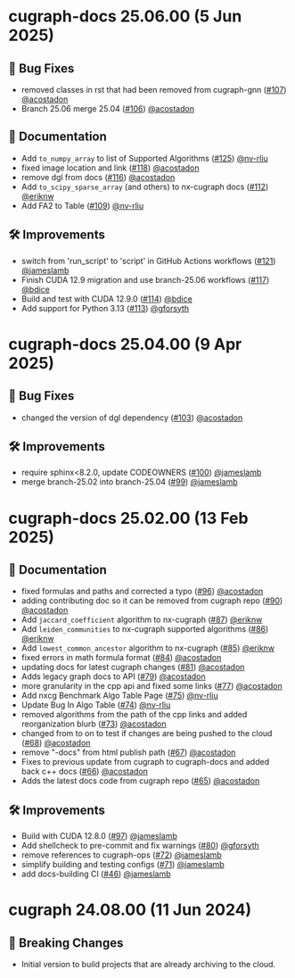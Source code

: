# cugraph-docs 25.06.00 (5 Jun 2025)

## 🐛 Bug Fixes

- removed classes in rst that had been removed from cugraph-gnn ([#107](https://github.com/rapidsai/cugraph-docs/pull/107)) [@acostadon](https://github.com/acostadon)
- Branch 25.06 merge 25.04 ([#106](https://github.com/rapidsai/cugraph-docs/pull/106)) [@acostadon](https://github.com/acostadon)

## 📖 Documentation

- Add `to_numpy_array` to list of Supported Algorithms ([#125](https://github.com/rapidsai/cugraph-docs/pull/125)) [@nv-rliu](https://github.com/nv-rliu)
- fixed image location and link ([#118](https://github.com/rapidsai/cugraph-docs/pull/118)) [@acostadon](https://github.com/acostadon)
- remove dgl from docs ([#116](https://github.com/rapidsai/cugraph-docs/pull/116)) [@acostadon](https://github.com/acostadon)
- Add `to_scipy_sparse_array` (and others) to nx-cugraph docs ([#112](https://github.com/rapidsai/cugraph-docs/pull/112)) [@eriknw](https://github.com/eriknw)
- Add FA2 to Table ([#109](https://github.com/rapidsai/cugraph-docs/pull/109)) [@nv-rliu](https://github.com/nv-rliu)

## 🛠️ Improvements

- switch from &#39;run_script&#39; to &#39;script&#39; in GitHub Actions workflows ([#121](https://github.com/rapidsai/cugraph-docs/pull/121)) [@jameslamb](https://github.com/jameslamb)
- Finish CUDA 12.9 migration and use branch-25.06 workflows ([#117](https://github.com/rapidsai/cugraph-docs/pull/117)) [@bdice](https://github.com/bdice)
- Build and test with CUDA 12.9.0 ([#114](https://github.com/rapidsai/cugraph-docs/pull/114)) [@bdice](https://github.com/bdice)
- Add support for Python 3.13 ([#113](https://github.com/rapidsai/cugraph-docs/pull/113)) [@gforsyth](https://github.com/gforsyth)

# cugraph-docs 25.04.00 (9 Apr 2025)

## 🐛 Bug Fixes

- changed the version of dgl dependency ([#103](https://github.com/rapidsai/cugraph-docs/pull/103)) [@acostadon](https://github.com/acostadon)

## 🛠️ Improvements

- require sphinx&lt;8.2.0, update CODEOWNERS ([#100](https://github.com/rapidsai/cugraph-docs/pull/100)) [@jameslamb](https://github.com/jameslamb)
- merge branch-25.02 into branch-25.04 ([#99](https://github.com/rapidsai/cugraph-docs/pull/99)) [@jameslamb](https://github.com/jameslamb)

# cugraph-docs 25.02.00 (13 Feb 2025)

## 📖 Documentation

- fixed formulas and paths and corrected a typo ([#96](https://github.com/rapidsai/cugraph-docs/pull/96)) [@acostadon](https://github.com/acostadon)
- adding contributing doc so it can be removed from cugraph repo ([#90](https://github.com/rapidsai/cugraph-docs/pull/90)) [@acostadon](https://github.com/acostadon)
- Add `jaccard_coefficient` algorithm to nx-cugraph ([#87](https://github.com/rapidsai/cugraph-docs/pull/87)) [@eriknw](https://github.com/eriknw)
- Add `leiden_communities` to nx-cugraph supported algorithms ([#86](https://github.com/rapidsai/cugraph-docs/pull/86)) [@eriknw](https://github.com/eriknw)
- Add `lowest_common_ancestor` algorithm to nx-cugraph ([#85](https://github.com/rapidsai/cugraph-docs/pull/85)) [@eriknw](https://github.com/eriknw)
- fixed errors in math formula format ([#84](https://github.com/rapidsai/cugraph-docs/pull/84)) [@acostadon](https://github.com/acostadon)
- updating docs for latest cugraph changes ([#81](https://github.com/rapidsai/cugraph-docs/pull/81)) [@acostadon](https://github.com/acostadon)
- Adds legacy graph docs to API ([#79](https://github.com/rapidsai/cugraph-docs/pull/79)) [@acostadon](https://github.com/acostadon)
- more granularity in the cpp api and fixed some links ([#77](https://github.com/rapidsai/cugraph-docs/pull/77)) [@acostadon](https://github.com/acostadon)
- Add nxcg Benchmark Algo Table Page ([#75](https://github.com/rapidsai/cugraph-docs/pull/75)) [@nv-rliu](https://github.com/nv-rliu)
- Update Bug In Algo Table ([#74](https://github.com/rapidsai/cugraph-docs/pull/74)) [@nv-rliu](https://github.com/nv-rliu)
- removed algorithms from the path of the cpp links and added reorganization blurb ([#73](https://github.com/rapidsai/cugraph-docs/pull/73)) [@acostadon](https://github.com/acostadon)
- changed from to on to test if changes are being pushed to the cloud ([#68](https://github.com/rapidsai/cugraph-docs/pull/68)) [@acostadon](https://github.com/acostadon)
- remove &quot;-docs&quot; from html publish path ([#67](https://github.com/rapidsai/cugraph-docs/pull/67)) [@acostadon](https://github.com/acostadon)
- Fixes to previous update from cugraph to cugraph-docs and added back c++ docs ([#66](https://github.com/rapidsai/cugraph-docs/pull/66)) [@acostadon](https://github.com/acostadon)
- Adds the latest docs code from cugraph repo ([#65](https://github.com/rapidsai/cugraph-docs/pull/65)) [@acostadon](https://github.com/acostadon)

## 🛠️ Improvements

- Build with CUDA 12.8.0 ([#97](https://github.com/rapidsai/cugraph-docs/pull/97)) [@jameslamb](https://github.com/jameslamb)
- Add shellcheck to pre-commit and fix warnings ([#80](https://github.com/rapidsai/cugraph-docs/pull/80)) [@gforsyth](https://github.com/gforsyth)
- remove references to cugraph-ops ([#72](https://github.com/rapidsai/cugraph-docs/pull/72)) [@jameslamb](https://github.com/jameslamb)
- simplify building and testing configs ([#71](https://github.com/rapidsai/cugraph-docs/pull/71)) [@jameslamb](https://github.com/jameslamb)
- add docs-building CI ([#46](https://github.com/rapidsai/cugraph-docs/pull/46)) [@jameslamb](https://github.com/jameslamb)

# cugraph 24.08.00 (11 Jun 2024)

## 🚨 Breaking Changes

- Initial version to build projects that are already archiving to the cloud.
